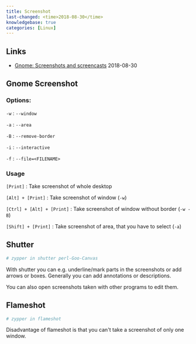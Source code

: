 ```yaml
---
title: Screenshot
last-changed: <time>2018-08-30</time>
knowledgebase: true
categories: [Linux]
---
```

## Links

* [Gnome: Screenshots and screencasts](https://help.gnome.org/users/gnome-help/stable/screen-shot-record.html.en) <time>2018-08-30</time>

## Gnome Screenshot

### Options:

`-w`
: `--window`

`-a`
: `--area`

`-B`
: `--remove-border`

`-i`
: `--interactive`

`-f`
: `--file=<FILENAME>`

### Usage

`[Print]`
: Take screenshot of whole desktop

`[Alt] + [Print]`
: Take screenshot of window (`-w`)

`[Ctrl] + [Alt] + [Print]`
: Take screenshot of window without border (`-w -B`)

`[Shift] + [Print]`
: Take screenshot of area, that you have to select (`-a`)

## Shutter

``` sh
# zypper in shutter perl-Goo-Canvas
```

With shutter you can e.g. underline/mark parts in the screenshots or add
arrows or boxes. Generally you can add annotations or descriptions.

You can also open screenshots taken with other programs to edit them.

## Flameshot

``` sh
# zypper in flameshot
```

Disadvantage of flameshot is that you can't take a screenshot of only one
window.
